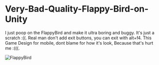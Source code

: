 # Very-Bad-Quality-Flappy-Bird-on-Unity
I just poop on the FlappyBird and make it ultra boring and buggy. It's just a scratch :((. Real man don't add exit buttons, you can exit with alt+f4.  This Game Design for mobile, dont blame for how it's look, Because that's hurt me :(((.
	
![FlappyBird](https://user-images.githubusercontent.com/62599165/115111757-81633d80-9f8a-11eb-8865-4a0cfd2b9e51.PNG)
